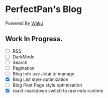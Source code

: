 # PerfectPan's Blog

Powered By [Waku](https://waku.gg/)

## Work In Progress.
- [ ] RSS
- [ ] DarkMode
- [ ] Search
- [ ] Pagination
- [ ] Blog Info use Jotai to manage
- [x] Blog List style optimization
- [ ] Blog Post Page style optimization
- [x] react-markdown switch to raw mdx runtime
